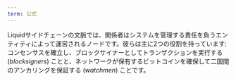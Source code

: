 ```yaml
---
term: 公式
---
```

Liquidサイドチェーンの文脈では、関係者はシステムを管理する責任を負うエンティティによって運営されるノードです。彼らは主に2つの役割を持っています: コンセンサスを確立し、ブロックサイナーとしてトランザクションを実行する (*blocksigners*) ことと、ネットワークが保有するビットコインを確保して二国間のアンカリングを保証する (*watchmen*) ことです。